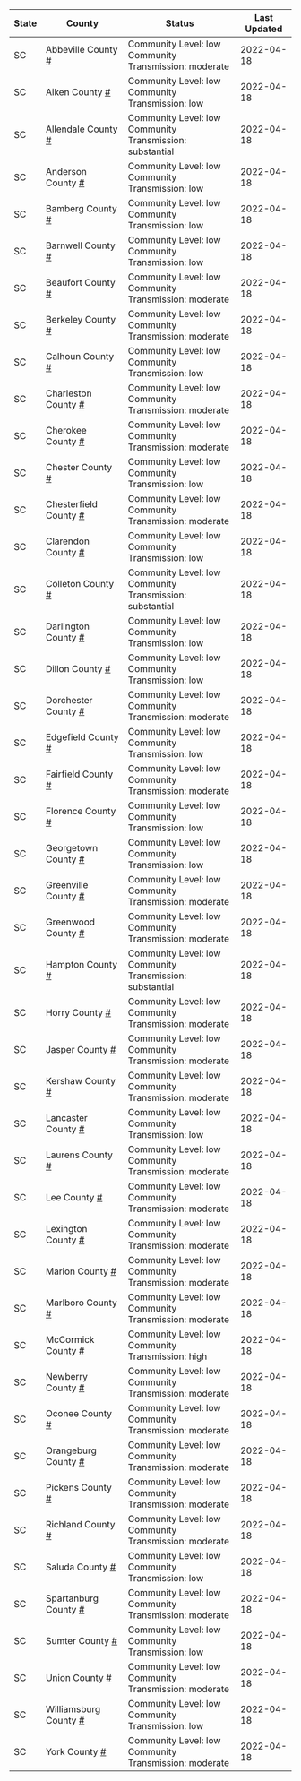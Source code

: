 State | County | Status | Last Updated
--- | --- | --- | --- 
SC | Abbeville County <a href="#abbeville_county">#</a> | <a name="abbeville_county"></a>Community Level: low<br/>Community Transmission: moderate | 2022-04-18
SC | Aiken County <a href="#aiken_county">#</a> | <a name="aiken_county"></a>Community Level: low<br/>Community Transmission: low | 2022-04-18
SC | Allendale County <a href="#allendale_county">#</a> | <a name="allendale_county"></a>Community Level: low<br/>Community Transmission: substantial | 2022-04-18
SC | Anderson County <a href="#anderson_county">#</a> | <a name="anderson_county"></a>Community Level: low<br/>Community Transmission: low | 2022-04-18
SC | Bamberg County <a href="#bamberg_county">#</a> | <a name="bamberg_county"></a>Community Level: low<br/>Community Transmission: low | 2022-04-18
SC | Barnwell County <a href="#barnwell_county">#</a> | <a name="barnwell_county"></a>Community Level: low<br/>Community Transmission: low | 2022-04-18
SC | Beaufort County <a href="#beaufort_county">#</a> | <a name="beaufort_county"></a>Community Level: low<br/>Community Transmission: moderate | 2022-04-18
SC | Berkeley County <a href="#berkeley_county">#</a> | <a name="berkeley_county"></a>Community Level: low<br/>Community Transmission: moderate | 2022-04-18
SC | Calhoun County <a href="#calhoun_county">#</a> | <a name="calhoun_county"></a>Community Level: low<br/>Community Transmission: low | 2022-04-18
SC | Charleston County <a href="#charleston_county">#</a> | <a name="charleston_county"></a>Community Level: low<br/>Community Transmission: moderate | 2022-04-18
SC | Cherokee County <a href="#cherokee_county">#</a> | <a name="cherokee_county"></a>Community Level: low<br/>Community Transmission: moderate | 2022-04-18
SC | Chester County <a href="#chester_county">#</a> | <a name="chester_county"></a>Community Level: low<br/>Community Transmission: low | 2022-04-18
SC | Chesterfield County <a href="#chesterfield_county">#</a> | <a name="chesterfield_county"></a>Community Level: low<br/>Community Transmission: moderate | 2022-04-18
SC | Clarendon County <a href="#clarendon_county">#</a> | <a name="clarendon_county"></a>Community Level: low<br/>Community Transmission: low | 2022-04-18
SC | Colleton County <a href="#colleton_county">#</a> | <a name="colleton_county"></a>Community Level: low<br/>Community Transmission: substantial | 2022-04-18
SC | Darlington County <a href="#darlington_county">#</a> | <a name="darlington_county"></a>Community Level: low<br/>Community Transmission: low | 2022-04-18
SC | Dillon County <a href="#dillon_county">#</a> | <a name="dillon_county"></a>Community Level: low<br/>Community Transmission: low | 2022-04-18
SC | Dorchester County <a href="#dorchester_county">#</a> | <a name="dorchester_county"></a>Community Level: low<br/>Community Transmission: moderate | 2022-04-18
SC | Edgefield County <a href="#edgefield_county">#</a> | <a name="edgefield_county"></a>Community Level: low<br/>Community Transmission: low | 2022-04-18
SC | Fairfield County <a href="#fairfield_county">#</a> | <a name="fairfield_county"></a>Community Level: low<br/>Community Transmission: moderate | 2022-04-18
SC | Florence County <a href="#florence_county">#</a> | <a name="florence_county"></a>Community Level: low<br/>Community Transmission: low | 2022-04-18
SC | Georgetown County <a href="#georgetown_county">#</a> | <a name="georgetown_county"></a>Community Level: low<br/>Community Transmission: low | 2022-04-18
SC | Greenville County <a href="#greenville_county">#</a> | <a name="greenville_county"></a>Community Level: low<br/>Community Transmission: moderate | 2022-04-18
SC | Greenwood County <a href="#greenwood_county">#</a> | <a name="greenwood_county"></a>Community Level: low<br/>Community Transmission: moderate | 2022-04-18
SC | Hampton County <a href="#hampton_county">#</a> | <a name="hampton_county"></a>Community Level: low<br/>Community Transmission: substantial | 2022-04-18
SC | Horry County <a href="#horry_county">#</a> | <a name="horry_county"></a>Community Level: low<br/>Community Transmission: moderate | 2022-04-18
SC | Jasper County <a href="#jasper_county">#</a> | <a name="jasper_county"></a>Community Level: low<br/>Community Transmission: moderate | 2022-04-18
SC | Kershaw County <a href="#kershaw_county">#</a> | <a name="kershaw_county"></a>Community Level: low<br/>Community Transmission: moderate | 2022-04-18
SC | Lancaster County <a href="#lancaster_county">#</a> | <a name="lancaster_county"></a>Community Level: low<br/>Community Transmission: low | 2022-04-18
SC | Laurens County <a href="#laurens_county">#</a> | <a name="laurens_county"></a>Community Level: low<br/>Community Transmission: moderate | 2022-04-18
SC | Lee County <a href="#lee_county">#</a> | <a name="lee_county"></a>Community Level: low<br/>Community Transmission: moderate | 2022-04-18
SC | Lexington County <a href="#lexington_county">#</a> | <a name="lexington_county"></a>Community Level: low<br/>Community Transmission: moderate | 2022-04-18
SC | Marion County <a href="#marion_county">#</a> | <a name="marion_county"></a>Community Level: low<br/>Community Transmission: moderate | 2022-04-18
SC | Marlboro County <a href="#marlboro_county">#</a> | <a name="marlboro_county"></a>Community Level: low<br/>Community Transmission: moderate | 2022-04-18
SC | McCormick County <a href="#mccormick_county">#</a> | <a name="mccormick_county"></a>Community Level: low<br/>Community Transmission: high | 2022-04-18
SC | Newberry County <a href="#newberry_county">#</a> | <a name="newberry_county"></a>Community Level: low<br/>Community Transmission: moderate | 2022-04-18
SC | Oconee County <a href="#oconee_county">#</a> | <a name="oconee_county"></a>Community Level: low<br/>Community Transmission: moderate | 2022-04-18
SC | Orangeburg County <a href="#orangeburg_county">#</a> | <a name="orangeburg_county"></a>Community Level: low<br/>Community Transmission: moderate | 2022-04-18
SC | Pickens County <a href="#pickens_county">#</a> | <a name="pickens_county"></a>Community Level: low<br/>Community Transmission: moderate | 2022-04-18
SC | Richland County <a href="#richland_county">#</a> | <a name="richland_county"></a>Community Level: low<br/>Community Transmission: moderate | 2022-04-18
SC | Saluda County <a href="#saluda_county">#</a> | <a name="saluda_county"></a>Community Level: low<br/>Community Transmission: low | 2022-04-18
SC | Spartanburg County <a href="#spartanburg_county">#</a> | <a name="spartanburg_county"></a>Community Level: low<br/>Community Transmission: moderate | 2022-04-18
SC | Sumter County <a href="#sumter_county">#</a> | <a name="sumter_county"></a>Community Level: low<br/>Community Transmission: low | 2022-04-18
SC | Union County <a href="#union_county">#</a> | <a name="union_county"></a>Community Level: low<br/>Community Transmission: moderate | 2022-04-18
SC | Williamsburg County <a href="#williamsburg_county">#</a> | <a name="williamsburg_county"></a>Community Level: low<br/>Community Transmission: low | 2022-04-18
SC | York County <a href="#york_county">#</a> | <a name="york_county"></a>Community Level: low<br/>Community Transmission: moderate | 2022-04-18
